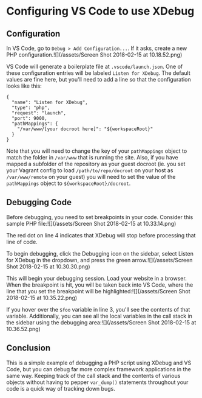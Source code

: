 # Configuring VS Code to use XDebug

## Configuration

In VS Code, go to `Debug > Add Configuration...`. If it asks, create a new PHP configuration.![](/assets/Screen Shot 2018-02-15 at 10.18.52.png)

VS Code will generate a boilerplate file at `.vscode/launch.json`. One of these configuration entries will be labeled `Listen for XDebug`. The default values are fine here, but you'll need to add a line so that the configuration looks like this:

```
{
  "name": "Listen for XDebug",
  "type": "php",
  "request": "launch",
  "port": 9000,
  "pathMappings": {
    "/var/www/[your docroot here]": "${workspaceRoot}"
  }
}
```

Note that you will need to change the key of your `pathMappings` object to match the folder in `/var/www` that is running the site. Also, if you have mapped a subfolder of the repository as your guest docroot \(ie. you set your Vagrant config to load `/path/to/repo/docroot` on your host as `/var/www/remote` on your guest\) you will need to set the value of the `pathMappings` object to `${workspaceRoot}/docroot`.

## Debugging Code

Before debugging, you need to set breakpoints in your code. Consider this sample PHP file:![](/assets/Screen Shot 2018-02-15 at 10.33.14.png)

The red dot on line 4 indicates that XDebug will stop before processing that line of code.

To begin debugging, click the Debugging icon on the sidebar, select Listen for XDebug in the dropdown, and press the green arrow.![](/assets/Screen Shot 2018-02-15 at 10.30.30.png)

This will begin your debugging session. Load your website in a browser. When the breakpoint is hit, you will be taken back into VS Code, where the line that you set the breakpoint will be highlighted:![](/assets/Screen Shot 2018-02-15 at 10.35.22.png)

If you hover over the `$foo` variable in line 3, you'll see the contents of that variable. Additionally, you can see all the local variables in the call stack in the sidebar using the debugging area:![](/assets/Screen Shot 2018-02-15 at 10.36.52.png)

## Conclusion

This is a simple example of debugging a PHP script using XDebug and VS Code, but you can debug far more complex framework applications in the same way. Keeping track of the call stack and the contents of various objects without having to pepper `var_dump()` statements throughout your code is a quick way of tracking down bugs.



